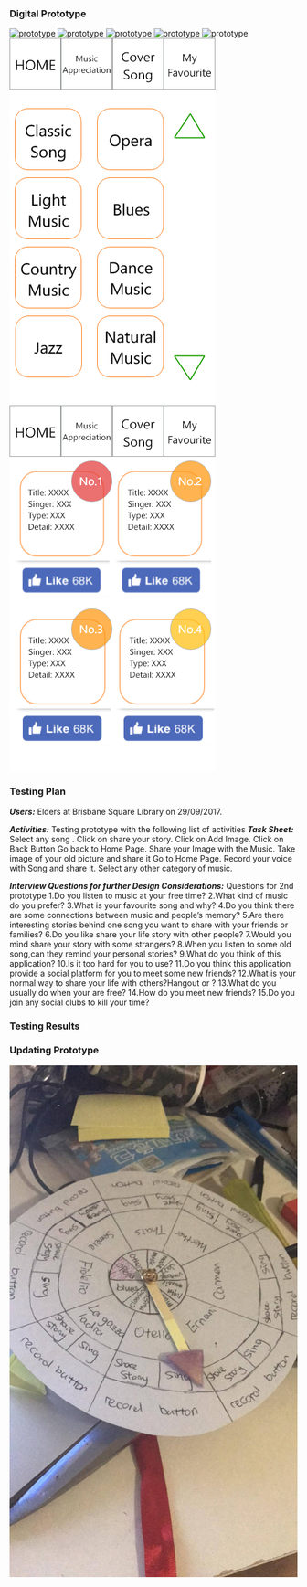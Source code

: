 ### Digital Prototype ###
![prototype](https://github.com/deco3500-2017/Genius/blob/master/DigitalPrototype/Android%20Mobile%20%E2%80%93%201.png)
![prototype](https://github.com/deco3500-2017/Genius/blob/master/DigitalPrototype/Android%20Mobile%20%E2%80%93%202.png)
![prototype](https://github.com/deco3500-2017/Genius/blob/master/DigitalPrototype/Android%20Mobile%20%E2%80%93%203.png)
![prototype](https://github.com/deco3500-2017/Genius/blob/master/DigitalPrototype/Android%20Mobile%20%E2%80%93%204.png)
![prototype](https://github.com/deco3500-2017/Genius/blob/master/DigitalPrototype/Android%20Mobile%20%E2%80%93%205.png)
![prototype](https://github.com/deco3500-2017/Genius/blob/master/DigitalPrototype/Home%20page.png)
![prototype](https://github.com/deco3500-2017/Genius/blob/master/DigitalPrototype/Second%20Page.png)




### Testing Plan ###
***Users:*** Elders at Brisbane Square Library on 29/09/2017.

***Activities:*** Testing prototype with the following list of activities
***Task Sheet:***
Select any song .
Click on share your story.
Click on Add Image.
Click on Back Button
Go back to Home Page.
Share your Image with the Music.
Take image of your old picture and share it
Go to Home Page.
Record your voice with Song and share it.
Select any other category of music.

***Interview Questions for further Design Considerations:***
Questions for 2nd prototype
1.Do you listen to music at your free time?
2.What kind of music do you prefer?
3.What is your favourite song and why?
4.Do you think there are some connections between music and people’s memory?
5.Are there interesting stories behind one song you want to share with your friends or families?
6.Do you like share your life story with other people?
7.Would you mind share your story with some strangers?
8.When you listen to some old song,can they remind your personal stories?
9.What do you think of this application?
10.Is it too hard for you to use?
11.Do you think this application provide a social platform for you to meet some new friends?
12.What is your normal way to share your life with others?Hangout or ?
13.What do you usually do when your are free?
14.How do you meet new friends?
15.Do you join any social clubs to kill your time?

### Testing Results ###

### Updating Prototype ###
![event interface](https://github.com/deco3500-2017/Genius/blob/master/DigitalPrototype/eventprototype.jpeg)

